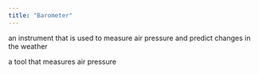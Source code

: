 ```yaml
---
title: "Barometer"
---
```

an instrument that is used to measure air pressure and predict changes in the weather

a tool that measures air pressure


